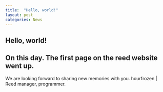 ```yaml
---
title:  "Hello, world!"
layout: post
categories: News
---
```


## Hello, world!
On this day. The first page on the reed website went up.
---------------------
We are looking forward to sharing new memories with you.
hourfrozen | Reed manager, programmer.
